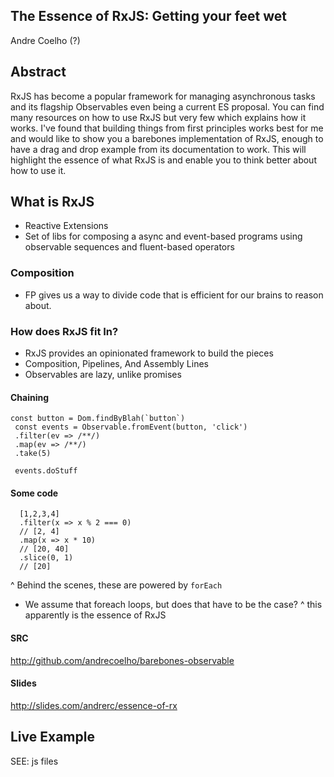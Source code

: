 ## The Essence of RxJS: Getting your feet wet
Andre Coelho (?)

## Abstract
RxJS has become a popular framework for managing asynchronous tasks and its flagship Observables even being a current ES proposal. You can find many resources on how to use RxJS but very few which explains how it works. I've found that building things from first principles works best for me and would like to show you a barebones implementation of RxJS, enough to have a drag and drop example from its documentation to work. This will highlight the essence of what RxJS is and enable you to think better about how to use it.

## What is RxJS
 * Reactive Extensions
 * Set of libs for composing a async and event-based programs using observable sequences and fluent-based operators

### Composition
 * FP gives us a way to divide code that is efficient for our brains to reason about.

### How does RxJS fit In?
 * RxJS provides an opinionated framework to build the pieces
 * Composition, Pipelines, And Assembly Lines
 * Observables are lazy, unlike promises
#### Chaining
```
const button = Dom.findByBlah(`button`)
 const events = Observable.fromEvent(button, 'click')
 .filter(ev => /**/)
 .map(ev => /**/)
 .take(5)

 events.doStuff
```
#### Some code
```
  [1,2,3,4]
  .filter(x => x % 2 === 0)
  // [2, 4]
  .map(x => x * 10)
  // [20, 40]
  .slice(0, 1)
  // [20]
```
^ Behind the scenes, these are powered by `forEach`
* We assume that foreach loops, but does that have to be the case?
^ this apparently is the essence of RxJS

#### SRC
http://github.com/andrecoelho/barebones-observable
#### Slides
http://slides.com/andrerc/essence-of-rx

## Live Example
SEE: js files